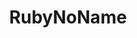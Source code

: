 ---
title: RubyNoName
description: RubyNoName подкаст — это русскоязычный подкаст о языке Ruby и всем, что с ним связано, будь то веб-фреймворк Rails, Sinatra, очереди сообщений, базы данных или даже системы управления конфигурацией Chef или Puppet.
cover: ruby-noname.jpg
site: http://rubynoname.ru
episodes: http://rubynoname.ru/archive.html
language: На русском 
---